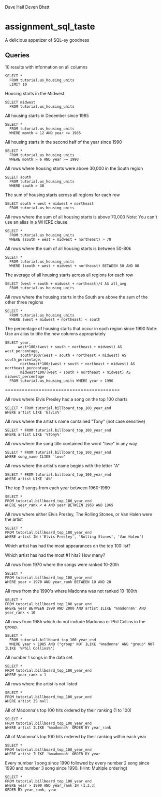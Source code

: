 Dave Hail
Deven Bhatt

# assignment_sql_taste
A delicious appetizer of SQL-ey goodness


## Queries

10 results with information on all columns

    SELECT *
      FROM tutorial.us_housing_units
      LIMIT 10

Housing starts in the Midwest

    SELECT midwest
      FROM tutorial.us_housing_units


All housing starts in December since 1985

    SELECT *
      FROM tutorial.us_housing_units
      WHERE month = 12 AND year >= 1985

All housing starts in the second half of the year since 1990

    SELECT *
      FROM tutorial.us_housing_units
      WHERE month > 6 AND year >= 1990

All rows where housing starts were above 30,000 in the South region

    SELECT south
      FROM tutorial.us_housing_units
      WHERE south > 30

The sum of housing starts across all regions for each row

    SELECT south + west + midwest + northeast
      FROM tutorial.us_housing_units

All rows where the sum of all housing starts is above 70,000 Note: You can't use an alias in a WHERE clause.

    SELECT *
      FROM tutorial.us_housing_units
      WHERE (south + west + midwest + northeast) > 70

All rows where the sum of all housing starts is between 50-80k

    SELECT *
      FROM tutorial.us_housing_units
      WHERE (south + west + midwest + northeast) BETWEEN 50 AND 80

The average of all housing starts across all regions for each row

    SELECT (west + south + midwest + northeast)/4 AS all_avg
      FROM tutorial.us_housing_units

All rows where the housing starts in the South are above the sum of the other three regions

    SELECT *
      FROM tutorial.us_housing_units
      WHERE (west + midwest + northeast) < south

The percentage of housing starts that occur in each region since 1990 Note: Use an alias to title the new columns appropriately

    SELECT year,
          west*100/(west + south + northeast + midwest) AS west_percentage,
           south*100/(west + south + northeast + midwest) AS south_percentage,
           northeast*100/(west + south + northeast + midwest) AS northeast_percentage,
           midwest*100/(west + south + northeast + midwest) AS midwest_percentage
      FROM tutorial.us_housing_units WHERE year > 1990

=========================================

All rows where Elvis Presley had a song on the top 100 charts

    SELECT * FROM tutorial.billboard_top_100_year_end
    WHERE artist LIKE 'Elvis%'

All rows where the artist's name contained "Tony" (not case sensitive)

    SELECT * FROM tutorial.billboard_top_100_year_end
    WHERE artist LIKE '%Tony%'

All rows where the song title contained the word "love" in any way

    SELECT * FROM tutorial.billboard_top_100_year_end
    WHERE song_name ILIKE 'love'

All rows where the artist's name begins with the letter "A"

    SELECT * FROM tutorial.billboard_top_100_year_end
    WHERE artist LIKE 'A%'

The top 3 songs from each year between 1960-1969

    SELECT *
    FROM tutorial.billboard_top_100_year_end
    WHERE year_rank < 4 AND year BETWEEN 1960 AND 1969

All rows where either Elvis Presley, The Rolling Stones, or Van Halen were the artist

    SELECT *
    FROM tutorial.billboard_top_100_year_end
    WHERE artist IN ('Elvis Presley', 'Rolling Stones', 'Van Halen')

Which artist has had the most appearances on the top 100 list?

  
Which artist has had the most #1 hits? How many?


All rows from 1970 where the songs were ranked 10-20th

    SELECT *
    FROM tutorial.billboard_top_100_year_end
    WHERE year > 1970 AND year_rank BETWEEN 10 AND 20

All rows from the 1990's where Madonna was not ranked 10-100th

    SELECT *
    FROM tutorial.billboard_top_100_year_end
    WHERE year BETWEEN 1990 AND 2000 AND artist ILIKE '%madonna%' AND year_rank < 10

All rows from 1985 which do not include Madonna or Phil Collins in the group.

    SELECT *
      FROM tutorial.billboard_top_100_year_end
      WHERE year > 1985 AND ("group" NOT ILIKE '%madonna' AND "group" NOT ILIKE '%Phil Collins%')

All number 1 songs in the data set.

    SELECT *
    FROM tutorial.billboard_top_100_year_end
    WHERE year_rank = 1

All rows where the artist is not listed

    SELECT *
    FROM tutorial.billboard_top_100_year_end
    WHERE artist IS null

All of Madonna's top 100 hits ordered by their ranking (1 to 100)

    SELECT *
    FROM tutorial.billboard_top_100_year_end
    WHERE artist ILIKE '%madonna%' ORDER BY year_rank

All of Madonna's top 100 hits ordered by their ranking within each year

    SELECT *
    FROM tutorial.billboard_top_100_year_end
    WHERE artist ILIKE '%madonna%' ORDER BY year

Every number 1 song since 1990 followed by every number 2 song since 1990 and number 3 song since 1990. (Hint: Multiple ordering)

    SELECT *
    FROM tutorial.billboard_top_100_year_end
    WHERE year > 1990 AND year_rank IN (1,2,3)
    ORDER BY year_rank, year
